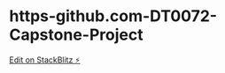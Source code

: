 # https-github.com-DT0072-Capstone-Project

[Edit on StackBlitz ⚡️](https://stackblitz.com/edit/angular-6jpjuv)